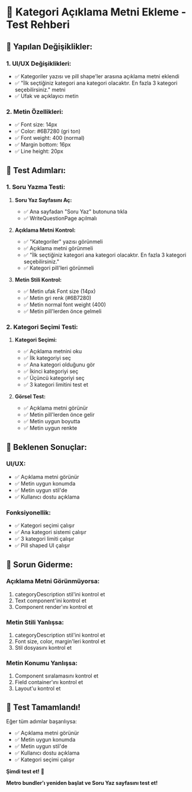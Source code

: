 # 🎯 Kategori Açıklama Metni Ekleme - Test Rehberi

## 🔧 Yapılan Değişiklikler:

### **1. UI/UX Değişiklikleri:**
- ✅ Kategoriler yazısı ve pill shape'ler arasına açıklama metni eklendi
- ✅ "İlk seçtiğiniz kategori ana kategori olacaktır. En fazla 3 kategori seçebilirsiniz." metni
- ✅ Ufak ve açıklayıcı metin

### **2. Metin Özellikleri:**
- ✅ Font size: 14px
- ✅ Color: #6B7280 (gri ton)
- ✅ Font weight: 400 (normal)
- ✅ Margin bottom: 16px
- ✅ Line height: 20px

## 🚀 Test Adımları:

### **1. Soru Yazma Testi:**

1. **Soru Yaz Sayfasını Aç:**
   - ✅ Ana sayfadan "Soru Yaz" butonuna tıkla
   - ✅ WriteQuestionPage açılmalı

2. **Açıklama Metni Kontrol:**
   - ✅ "Kategoriler" yazısı görünmeli
   - ✅ Açıklama metni görünmeli
   - ✅ "İlk seçtiğiniz kategori ana kategori olacaktır. En fazla 3 kategori seçebilirsiniz."
   - ✅ Kategori pill'leri görünmeli

3. **Metin Stili Kontrol:**
   - ✅ Metin ufak Font size (14px)
   - ✅ Metin gri renk (#6B7280)
   - ✅ Metin normal font weight (400)
   - ✅ Metin pill'lerden önce gelmeli

### **2. Kategori Seçimi Testi:**

1. **Kategori Seçimi:**
   - ✅ Açıklama metnini oku
   - ✅ İlk kategoriyi seç
   - ✅ Ana kategori olduğunu gör
   - ✅ İkinci kategoriyi seç
   - ✅ Üçüncü kategoriyi seç
   - ✅ 3 kategori limitini test et

2. **Görsel Test:**
   - ✅ Açıklama metni görünür
   - ✅ Metin pill'lerden önce gelir
   - ✅ Metin uygun boyutta
   - ✅ Metin uygun renkte

## 🎯 Beklenen Sonuçlar:

### **UI/UX:**
- ✅ Açıklama metni görünür
- ✅ Metin uygun konumda
- ✅ Metin uygun stil'de
- ✅ Kullanıcı dostu açıklama

### **Fonksiyonellik:**
- ✅ Kategori seçimi çalışır
- ✅ Ana kategori sistemi çalışır
- ✅ 3 kategori limiti çalışır
- ✅ Pill shaped UI çalışır

## 🔧 Sorun Giderme:

### **Açıklama Metni Görünmüyorsa:**
1. categoryDescription stil'ini kontrol et
2. Text component'ini kontrol et
3. Component render'ını kontrol et

### **Metin Stili Yanlışsa:**
1. categoryDescription stil'ini kontrol et
2. Font size, color, margin'leri kontrol et
3. Stil dosyasını kontrol et

### **Metin Konumu Yanlışsa:**
1. Component sıralamasını kontrol et
2. Field container'ını kontrol et
3. Layout'u kontrol et

## 🎉 Test Tamamlandı!

Eğer tüm adımlar başarılıysa:
- ✅ Açıklama metni görünür
- ✅ Metin uygun konumda
- ✅ Metin uygun stil'de
- ✅ Kullanıcı dostu açıklama
- ✅ Kategori seçimi çalışır

**Şimdi test et!** 🚀

**Metro bundler'ı yeniden başlat ve Soru Yaz sayfasını test et!**
